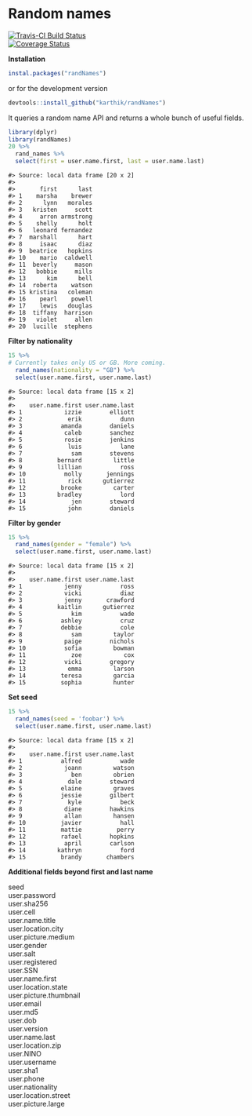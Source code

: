 
# Random names

[![Travis-CI Build Status](https://travis-ci.org/karthik/randNames.png?branch=master)](https://travis-ci.org/karthik/randNames)  
[![Coverage Status](https://coveralls.io/repos/karthik/randNames/badge.svg)](https://coveralls.io/r/karthik/randNames)



**Installation**


```r
instal.packages("randNames")
```

or for the development version  

```r
devtools::install_github("karthik/randNames")
```

It queries a random name API and returns a whole bunch of useful fields. 


```r
library(dplyr)
library(randNames)
20 %>%
  rand_names %>%
  select(first = user.name.first, last = user.name.last)
```

```
#> Source: local data frame [20 x 2]
#> 
#>       first      last
#> 1    marsha    brewer
#> 2      lynn   morales
#> 3   kristen     scott
#> 4     arron armstrong
#> 5    shelly      holt
#> 6   leonard fernandez
#> 7  marshall      hart
#> 8     isaac      diaz
#> 9  beatrice   hopkins
#> 10    mario  caldwell
#> 11  beverly     mason
#> 12   bobbie     mills
#> 13      kim      bell
#> 14  roberta    watson
#> 15 kristina   coleman
#> 16    pearl    powell
#> 17    lewis   douglas
#> 18  tiffany  harrison
#> 19   violet     allen
#> 20  lucille  stephens
```

__Filter by nationality__


```r
15 %>% 
# Currently takes only US or GB. More coming.
  rand_names(nationality = "GB") %>%  
  select(user.name.first, user.name.last)
```

```
#> Source: local data frame [15 x 2]
#> 
#>    user.name.first user.name.last
#> 1            izzie        elliott
#> 2             erik           dunn
#> 3           amanda        daniels
#> 4            caleb        sanchez
#> 5            rosie        jenkins
#> 6             luis           lane
#> 7              sam        stevens
#> 8          bernard         little
#> 9          lillian           ross
#> 10           molly       jennings
#> 11            rick      gutierrez
#> 12          brooke         carter
#> 13         bradley           lord
#> 14             jen        steward
#> 15            john        daniels
```

__Filter by gender__


```r
15 %>% 
  rand_names(gender = "female") %>% 
  select(user.name.first, user.name.last)
```

```
#> Source: local data frame [15 x 2]
#> 
#>    user.name.first user.name.last
#> 1            jenny           ross
#> 2            vicki           diaz
#> 3            jenny       crawford
#> 4          kaitlin      gutierrez
#> 5              kim           wade
#> 6           ashley           cruz
#> 7           debbie           cole
#> 8              sam         taylor
#> 9            paige        nichols
#> 10           sofia         bowman
#> 11             zoe            cox
#> 12           vicki        gregory
#> 13            emma         larson
#> 14          teresa         garcia
#> 15          sophia         hunter
```


__Set seed__


```r
15 %>% 
  rand_names(seed = 'foobar') %>% 
  select(user.name.first, user.name.last)
```

```
#> Source: local data frame [15 x 2]
#> 
#>    user.name.first user.name.last
#> 1           alfred           wade
#> 2            joann         watson
#> 3              ben         obrien
#> 4             dale        steward
#> 5           elaine         graves
#> 6           jessie        gilbert
#> 7             kyle           beck
#> 8            diane        hawkins
#> 9            allan         hansen
#> 10          javier           hall
#> 11          mattie          perry
#> 12          rafael        hopkins
#> 13           april        carlson
#> 14         kathryn           ford
#> 15          brandy       chambers
```

__Additional fields beyond first and last name__


seed  
user.password  
user.sha256  
user.cell  
user.name.title  
user.location.city  
user.picture.medium  
user.gender  
user.salt  
user.registered  
user.SSN  
user.name.first  
user.location.state  
user.picture.thumbnail  
user.email  
user.md5  
user.dob  
user.version  
user.name.last  
user.location.zip  
user.NINO  
user.username  
user.sha1  
user.phone  
user.nationality  
user.location.street  
user.picture.large  
